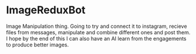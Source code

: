 # ImageReduxBot
 Image Manipulation thing. Going to try and connect it to instagram, recieve files from messages, manipulate and combine different ones and post them. I hope by the end of this I can also have an AI learn from the engagements to produce better images.
